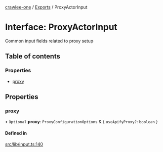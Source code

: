 [crawlee-one](../README.md) / [Exports](../modules.md) / ProxyActorInput

# Interface: ProxyActorInput

Common input fields related to proxy setup

## Table of contents

### Properties

- [proxy](ProxyActorInput.md#proxy)

## Properties

### proxy

• `Optional` **proxy**: `ProxyConfigurationOptions` & { `useApifyProxy?`: `boolean`  }

#### Defined in

[src/lib/input.ts:140](https://github.com/JuroOravec/crawlee-one/blob/490b500/src/lib/input.ts#L140)
